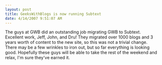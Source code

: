 ```yaml
---
layout: post
title: GeeksWithBlogs is now running Subtext
date: 4/14/2007 9:51:07 AM
---
```


The guys at GWB did an outstanding job migrating GWB to Subtext. Excellent work, Jeff, John, and Dru! They migrated over 1000 blogs and 3 years worth of content to the new site, so this was not a trivial change. There may be a few wrinkles to iron out, but so far everything is looking good. Hopefully these guys will be able to take the rest of the weekend and relax, I'm sure they've earned it.
